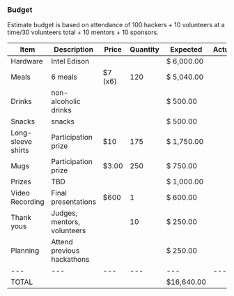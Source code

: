 ### Budget

Estimate budget is based on attendance of 100 hackers + 10 volunteers at a time/30 volunteers total + 10 mentors + 10 sponsors.

|Item               |Description          |Price    |Quantity   |Expected    |Actual   |Covered   |
|---                |---                  |---      |---        |---         |---      |---       |
|Hardware           |Intel Edison         |         |           |$ 6,000.00  |         |y         |
|Meals              |6 meals              |$7 (x6)  |120        |$ 5,040.00  |         |4/6       |
|Drinks             |non-alcoholic drinks |         |           |$   500.00  |         |          |
|Snacks             |snacks               |         |           |$   500.00  |         |          |
|Long-sleeve shirts |Participation prize  |$10      |175        |$ 1,750.00  |         |1/2       |
|Mugs               |Participation prize  |$3.00    |250        |$   750.00  |         |y         |                         
|Prizes             |TBD                  |         |           |$ 1,000.00  |         |y         |
|Video Recording    |Final presentations  |$600     |1          |$   600.00  |         |y         |
|Thank yous         |Judges, mentors, volunteers |  |10         |$   250.00  |         |          |
|Planning           |Attend previous hackathons |   |           |$   250.00  |         |          |
|---                |---                  |---      |---        |---         |---      |---       |
|TOTAL              |                     |         |           |$16,640.00  |         |          |
